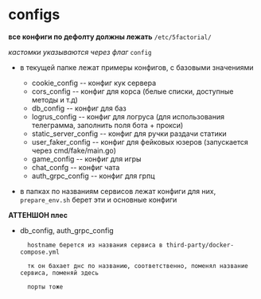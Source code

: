 # configs

**все конфиги по дефолту должны лежать** `/etc/5factorial/`

_кастомки указываются через флаг_ `config`

* в текущей папке лежат примеры конфигов, с базовыми значениями

    - cookie_config -- конфиг кук сервера
    - cors_config -- конфиг для корса (белые списки, доступные методы и т.д)
    - db_config -- конфиг для баз
    - logrus_config -- конфиг для логруса (для использования телеграмма, заполнить поля бота + прокси)
    - static_server_config -- конфиг для ручки раздачи статики
    - user_faker_config -- конфиг для фейковых юзеров (запускается через cmd/fake/main.go)
    - game_config -- конфиг для игры
    - chat_confg -- конфиг чата
    - auth_grpc_config -- конфиг для грпц
    
* в папках по названиям сервисов лежат конфиги для них, `prepare_env.sh` берет эти и основные конфиги

**АТТЕНШОН плес**

- db_config, auth_grpc_config

        hostname берется из названия сервиса в third-party/docker-compose.yml

        тк он бахает днс по названию, соответственно, поменял название сервиса, поменяй здесь
    
        порты тоже